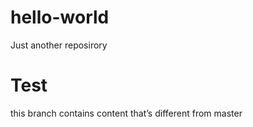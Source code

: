 # hello-world
Just another reposirory

# Test
this branch contains content that’s different from master

